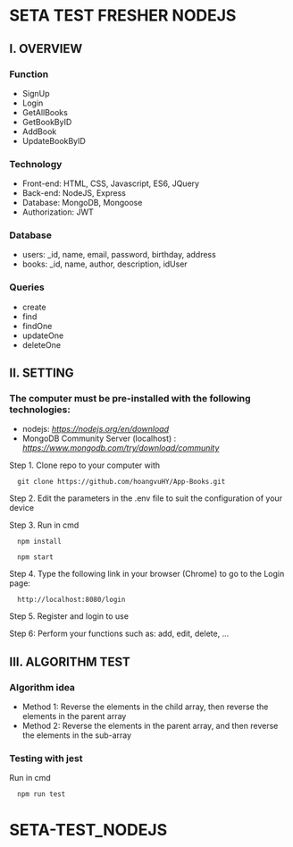 # SETA TEST FRESHER NODEJS
## I. OVERVIEW

### Function
- SignUp
- Login
- GetAllBooks 
- GetBookByID 
- AddBook 
- UpdateBookByID 

### Technology  
- Front-end: HTML, CSS, Javascript, ES6, JQuery 
- Back-end: NodeJS, Express 
- Database: MongoDB, Mongoose 
- Authorization: JWT 

### Database
- users: _id, name, email, password, birthday, address
- books: _id, name, author, description, idUser

### Queries
- create 
- find
- findOne
- updateOne
- deleteOne

## II. SETTING
### The computer must be pre-installed with the following technologies: 
* nodejs: *https://nodejs.org/en/download*
* MongoDB Community Server (localhost) : *https://www.mongodb.com/try/download/community*


Step 1. Clone repo to your computer with

      git clone https://github.com/hoangvuHY/App-Books.git
      
Step 2. Edit the parameters in the .env file to suit the configuration of your device

Step 3. Run in cmd
      
      npm install
      
      npm start

Step 4. Type the following link in your browser (Chrome) to go to the Login page:
      
      http://localhost:8080/login


Step 5. Register and login to use

Step 6: Perform your functions such as:  add, edit, delete, ...


## III. ALGORITHM TEST
### Algorithm idea
- Method 1: Reverse the elements in the child array, then reverse the elements in the parent array
- Method 2: Reverse the elements in the parent array, and then reverse the elements in the sub-array
### Testing with jest

Run in cmd

      npm run test
# SETA-TEST_NODEJS
